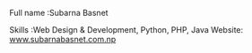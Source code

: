 Full name :Subarna Basnet

Skills :Web Design & Development, Python, PHP, Java 
Website: www.subarnabasnet.com.np